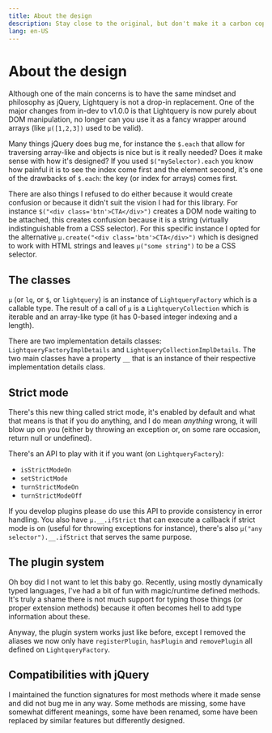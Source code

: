 ```yaml
---
title: About the design
description: Stay close to the original, but don't make it a carbon copy
lang: en-US
---
```


# About the design

Although one of the main concerns is to have the same mindset and philosophy as jQuery, Lightquery is not a drop-in replacement.
One of the major changes from in-dev to v1.0.0 is that Lightquery is now purely about DOM manipulation, no longer can you
use it as a fancy wrapper around arrays (like `µ([1,2,3])` used to be valid).

Many things jQuery does bug me, for instance the `$.each` that allow for traversing array-like and objects is nice but
is it really needed? Does it make sense with how it's designed? If you used `$("mySelector).each` you know how painful it
is to see the index come first and the element second, it's one of the drawbacks of `$.each`: the key (or index for arrays)
comes first.

There are also things I refused to do either because it would create confusion or because it didn't suit the vision I had
for this library. For instance `$("<div class='btn'>CTA</div>")` creates a DOM node waiting to be attached, this creates confusion
because it is a string (virtually indistinguishable from a CSS selector). For this specific instance I opted for the alternative
`µ.create("<div class='btn'>CTA</div>")` which is designed to work with HTML strings and leaves `µ("some string")`
to be a CSS selector.

## The classes

`µ` (or `lq`, or `$`, or `lightquery`) is an instance of `LightqueryFactory` which is a callable type.
The result of a call of `µ` is a `LightqueryCollection` which is iterable and an array-like type (it has 0-based integer indexing and a length).

There are two implementation details classes: `LightqueryFactoryImplDetails` and `LightqueryCollectionImplDetails`.
The two main classes have a property `__` that is an instance of their respective implementation details class.

## Strict mode

There's this new thing called strict mode, it's enabled by default and what that means is that if you do anything,
and I do mean *anything* wrong, it will blow up on you (either by throwing an exception or, on some rare occasion, return null or undefined).

There's an API to play with it if you want (on `LightqueryFactory`):
* `isStrictModeOn`
* `setStrictMode`
* `turnStrictModeOn`
* `turnStrictModeOff`

If you develop plugins please do use this API to provide consistency in error handling. You also have `µ.__.ifStrict` that
can execute a callback if strict mode is on (useful for throwing exceptions for instance), there's also `µ("any selector").__.ifStrict`
that serves the same purpose.

## The plugin system

Oh boy did I not want to let this baby go. Recently, using mostly dynamically typed languages, I've had a bit of fun with
magic/runtime defined methods. It's truly a shame there is not much support for typing those things (or proper extension methods)
because it often becomes hell to add type information about these.

Anyway, the plugin system works just like before, except I removed the aliases we now only have `registerPlugin`,
`hasPlugin` and `removePlugin` all defined on `LightqueryFactory`.

## Compatibilities with jQuery

I maintained the function signatures for most methods where it made sense and did not bug me in any way. Some methods are missing,
some have somewhat different meanings, some have been renamed, some have been replaced by similar features but differently designed.
